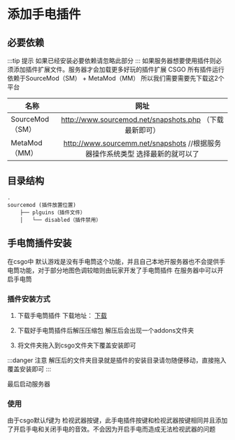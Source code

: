 # 添加手电插件

## 必要依赖
:::tip 提示
如果已经安装必要依赖请忽略此部分
:::
如果服务器想要使用插件则必须添加插件扩展文件。服务器才会加载更多好玩的插件扩展
CSGO 所有插件运行 依赖于SourceMod（SM） + MetaMod（MM）
所以我们需要需要先下载这2个平台

| 名称        | 网址           | 
| ------------- |:-------------:|
| SourceMod（SM）      | http://www.sourcemod.net/snapshots.php （下载最新即可） | 
| MetaMod（MM） | http://www.sourcemm.net/snapshots //根据服务器操作系统类型 选择最新的就可以了      |

## 目录结构
```
.
sourcemod (插件放置位置)
    ├── plguins（插件文件）
    │   └── disabled（插件禁用）
```

## 手电筒插件安装
在csgo中 默认游戏是没有手电筒这个功能，并且自己本地开服务器也不会提供手电筒功能，对于部分地图色调较暗则由玩家开发了手电筒插件 在服务器中可以开启手电筒<br>

### 插件安装方式

1. 下载手电筒插件
下载地址： [下载]()

2. 下载好手电筒插件后解压压缩包
解压后会出现一个addons文件夹 

3. 将文件夹拖入到csgo文件夹下覆盖安装即可

:::danger 注意
解压后的文件夹目录就是插件的安装目录请勿随便移动，直接拖入覆盖安装即可
:::

最后启动服务器

### 使用
由于csgo默认f键为 检视武器按键，此手电插件按键和检视武器按键相同并且添加了开启手电和关闭手电的音效。不会因为开启手电而造成无法检视武器的问题